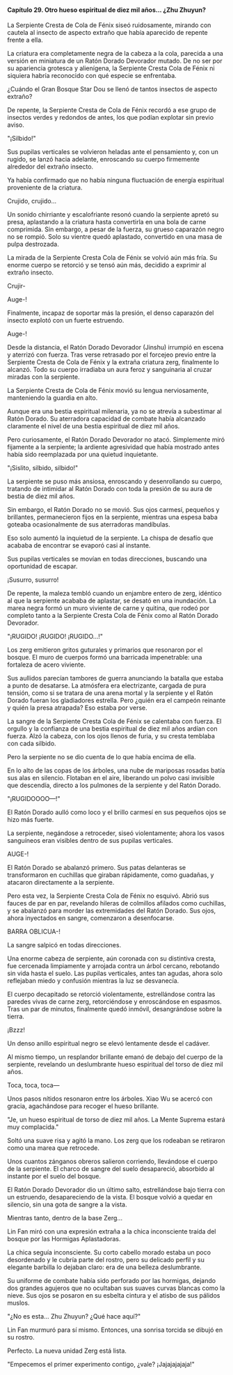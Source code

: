 
#### Capítulo 29. Otro hueso espiritual de diez mil años... ¿Zhu Zhuyun?


La Serpiente Cresta de Cola de Fénix siseó ruidosamente, mirando con cautela al insecto de aspecto extraño que había aparecido de repente frente a ella.

La criatura era completamente negra de la cabeza a la cola, parecida a una versión en miniatura de un Ratón Dorado Devorador mutado. De no ser por su apariencia grotesca y alienígena, la Serpiente Cresta Cola de Fénix ni siquiera habría reconocido con qué especie se enfrentaba.

¿Cuándo el Gran Bosque Star Dou se llenó de tantos insectos de aspecto extraño?

De repente, la Serpiente Cresta de Cola de Fénix recordó a ese grupo de insectos verdes y redondos de antes, los que podían explotar sin previo aviso.

"¡Silbido!"

Sus pupilas verticales se volvieron heladas ante el pensamiento y, con un rugido, se lanzó hacia adelante, enroscando su cuerpo firmemente alrededor del extraño insecto.

Ya había confirmado que no había ninguna fluctuación de energía espiritual proveniente de la criatura.

Crujido, crujido...

Un sonido chirriante y escalofriante resonó cuando la serpiente apretó su presa, aplastando a la criatura hasta convertirla en una bola de carne comprimida. Sin embargo, a pesar de la fuerza, su grueso caparazón negro no se rompió. Solo su vientre quedó aplastado, convertido en una masa de pulpa destrozada.

La mirada de la Serpiente Cresta Cola de Fénix se volvió aún más fría. Su enorme cuerpo se retorció y se tensó aún más, decidido a exprimir al extraño insecto.

Crujir-

Auge-!

Finalmente, incapaz de soportar más la presión, el denso caparazón del insecto explotó con un fuerte estruendo.

Auge-!

Desde la distancia, el Ratón Dorado Devorador (Jinshu) irrumpió en escena y aterrizó con fuerza. Tras verse retrasado por el forcejeo previo entre la Serpiente Cresta de Cola de Fénix y la extraña criatura zerg, finalmente lo alcanzó. Todo su cuerpo irradiaba un aura feroz y sanguinaria al cruzar miradas con la serpiente.

La Serpiente Cresta de Cola de Fénix movió su lengua nerviosamente, manteniendo la guardia en alto.

Aunque era una bestia espiritual milenaria, ya no se atrevía a subestimar al Ratón Dorado. Su aterradora capacidad de combate había alcanzado claramente el nivel de una bestia espiritual de diez mil años.

Pero curiosamente, el Ratón Dorado Devorador no atacó. Simplemente miró fijamente a la serpiente; la ardiente agresividad que había mostrado antes había sido reemplazada por una quietud inquietante.

"¡Sislito, silbido, silbido!"

La serpiente se puso más ansiosa, enroscando y desenrollando su cuerpo, tratando de intimidar al Ratón Dorado con toda la presión de su aura de bestia de diez mil años.

Sin embargo, el Ratón Dorado no se movió. Sus ojos carmesí, pequeños y brillantes, permanecieron fijos en la serpiente, mientras una espesa baba goteaba ocasionalmente de sus aterradoras mandíbulas.

Eso solo aumentó la inquietud de la serpiente. La chispa de desafío que acababa de encontrar se evaporó casi al instante.

Sus pupilas verticales se movían en todas direcciones, buscando una oportunidad de escapar.

¡Susurro, susurro!

De repente, la maleza tembló cuando un enjambre entero de zerg, idéntico al que la serpiente acababa de aplastar, se desató en una inundación. La marea negra formó un muro viviente de carne y quitina, que rodeó por completo tanto a la Serpiente Cresta Cola de Fénix como al Ratón Dorado Devorador.

"¡RUGIDO! ¡RUGIDO! ¡RUGIDO...!"

Los zerg emitieron gritos guturales y primarios que resonaron por el bosque. El muro de cuerpos formó una barricada impenetrable: una fortaleza de acero viviente.

Sus aullidos parecían tambores de guerra anunciando la batalla que estaba a punto de desatarse. La atmósfera era electrizante, cargada de pura tensión, como si se tratara de una arena mortal y la serpiente y el Ratón Dorado fueran los gladiadores estrella. Pero ¿quién era el campeón reinante y quién la presa atrapada? Eso estaba por verse.

La sangre de la Serpiente Cresta Cola de Fénix se calentaba con fuerza. El orgullo y la confianza de una bestia espiritual de diez mil años ardían con fuerza. Alzó la cabeza, con los ojos llenos de furia, y su cresta temblaba con cada silbido.

Pero la serpiente no se dio cuenta de lo que había encima de ella.

En lo alto de las copas de los árboles, una nube de mariposas rosadas batía sus alas en silencio. Flotaban en el aire, liberando un polvo casi invisible que descendía, directo a los pulmones de la serpiente y del Ratón Dorado.

"¡RUGIDOOOO—!"

El Ratón Dorado aulló como loco y el brillo carmesí en sus pequeños ojos se hizo más fuerte.

La serpiente, negándose a retroceder, siseó violentamente; ahora los vasos sanguíneos eran visibles dentro de sus pupilas verticales.

AUGE-!

El Ratón Dorado se abalanzó primero. Sus patas delanteras se transformaron en cuchillas que giraban rápidamente, como guadañas, y atacaron directamente a la serpiente.

Pero esta vez, la Serpiente Cresta Cola de Fénix no esquivó. Abrió sus fauces de par en par, revelando hileras de colmillos afilados como cuchillas, y se abalanzó para morder las extremidades del Ratón Dorado. Sus ojos, ahora inyectados en sangre, comenzaron a desenfocarse.

BARRA OBLICUA-!

La sangre salpicó en todas direcciones.

Una enorme cabeza de serpiente, aún coronada con su distintiva cresta, fue cercenada limpiamente y arrojada contra un árbol cercano, rebotando sin vida hasta el suelo. Las pupilas verticales, antes tan agudas, ahora solo reflejaban miedo y confusión mientras la luz se desvanecía.

El cuerpo decapitado se retorció violentamente, estrellándose contra las paredes vivas de carne zerg, retorciéndose y enroscándose en espasmos. Tras un par de minutos, finalmente quedó inmóvil, desangrándose sobre la tierra.

¡Bzzz!

Un denso anillo espiritual negro se elevó lentamente desde el cadáver.

Al mismo tiempo, un resplandor brillante emanó de debajo del cuerpo de la serpiente, revelando un deslumbrante hueso espiritual del torso de diez mil años.

Toca, toca, toca—

Unos pasos nítidos resonaron entre los árboles. Xiao Wu se acercó con gracia, agachándose para recoger el hueso brillante.

"Je, un hueso espiritual de torso de diez mil años. La Mente Suprema estará muy complacida."

Soltó una suave risa y agitó la mano. Los zerg que los rodeaban se retiraron como una marea que retrocede.

Unos cuantos zánganos obreros salieron corriendo, llevándose el cuerpo de la serpiente. El charco de sangre del suelo desapareció, absorbido al instante por el suelo del bosque.

El Ratón Dorado Devorador dio un último salto, estrellándose bajo tierra con un estruendo, desapareciendo de la vista. El bosque volvió a quedar en silencio, sin una gota de sangre a la vista.

Mientras tanto, dentro de la base Zerg...

Lin Fan miró con una expresión extraña a la chica inconsciente traída del bosque por las Hormigas Aplastadoras.

La chica seguía inconsciente. Su corto cabello morado estaba un poco desordenado y le cubría parte del rostro, pero su delicado perfil y su elegante barbilla lo dejaban claro: era de una belleza deslumbrante.

Su uniforme de combate había sido perforado por las hormigas, dejando dos grandes agujeros que no ocultaban sus suaves curvas blancas como la nieve. Sus ojos se posaron en su esbelta cintura y el atisbo de sus pálidos muslos.

"¿No es esta... Zhu Zhuyun? ¿Qué hace aquí?"

Lin Fan murmuró para sí mismo. Entonces, una sonrisa torcida se dibujó en su rostro.

Perfecto. La nueva unidad Zerg está lista.

"Empecemos el primer experimento contigo, ¿vale? ¡Jajajajajaja!"